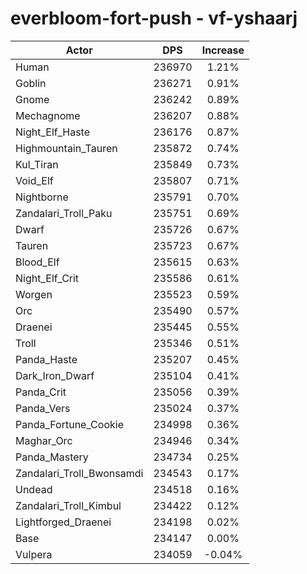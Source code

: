 # everbloom-fort-push - vf-yshaarj
| Actor | DPS | Increase |
|---|:---:|:---:|
|Human|236970|1.21%|
|Goblin|236271|0.91%|
|Gnome|236242|0.89%|
|Mechagnome|236207|0.88%|
|Night_Elf_Haste|236176|0.87%|
|Highmountain_Tauren|235872|0.74%|
|Kul_Tiran|235849|0.73%|
|Void_Elf|235807|0.71%|
|Nightborne|235791|0.70%|
|Zandalari_Troll_Paku|235751|0.69%|
|Dwarf|235726|0.67%|
|Tauren|235723|0.67%|
|Blood_Elf|235615|0.63%|
|Night_Elf_Crit|235586|0.61%|
|Worgen|235523|0.59%|
|Orc|235490|0.57%|
|Draenei|235445|0.55%|
|Troll|235346|0.51%|
|Panda_Haste|235207|0.45%|
|Dark_Iron_Dwarf|235104|0.41%|
|Panda_Crit|235056|0.39%|
|Panda_Vers|235024|0.37%|
|Panda_Fortune_Cookie|234998|0.36%|
|Maghar_Orc|234946|0.34%|
|Panda_Mastery|234734|0.25%|
|Zandalari_Troll_Bwonsamdi|234543|0.17%|
|Undead|234518|0.16%|
|Zandalari_Troll_Kimbul|234422|0.12%|
|Lightforged_Draenei|234198|0.02%|
|Base|234147|0.00%|
|Vulpera|234059|-0.04%|
